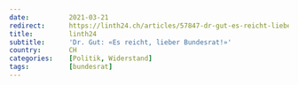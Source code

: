 ```yaml
---
date:          2021-03-21
redirect:      https://linth24.ch/articles/57847-dr-gut-es-reicht-lieber-bundesrat
title:         linth24
subtitle:      'Dr. Gut: «Es reicht, lieber Bundesrat!»'
country:       CH
categories:    [Politik, Widerstand]
tags:          [bundesrat]
---
```

